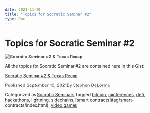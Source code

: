 ```yaml
---
date: 2021-11-20
title: "Topics for Socratic Seminar #2"
type: Doc
---
```

# Topics for Socratic Seminar #2

![Socratic Seminar #2 & Texas
Recap](content/uploads/2021/10/AtlantaBitDevs_Event-Picture-1568x886.png)

All the topics for Socratic Seminar #2 are contained here in this Gist:

[Socratic Seminar #2 & Texas
Recap](https://gist.github.com/sbddesign/f5d8ea8e6b69c8dd11e3ed0b864e0c75)

Published September 13, 2021By [Stephen DeLorme](author/stephen/index.html)

Categorized as [Socratic Seminars](category/socratic-seminars/index.html)
Tagged [bitcoin](tag/bitcoin/index.html),
[conferences](tag/conferences/index.html), [defi](tag/defi/index.html),
[hackathons](tag/hackathons/index.html),
[lightning](tag/lightning/index.html),
[sidechains](tag/sidechains/index.html), [smart contracts](tag/smart-
contracts/index.html), [video games](tag/video-games/index.html)

#
